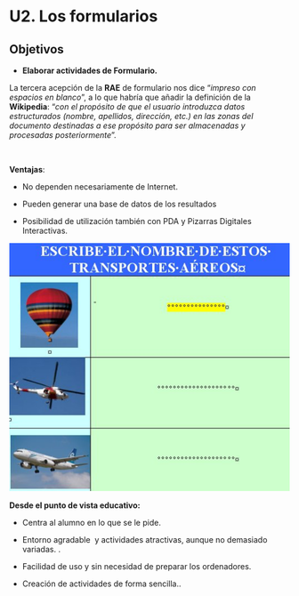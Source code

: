 # U2. Los formularios

## Objetivos

*   **Elaborar actividades de Formulario.**

La tercera acepción de la **RAE** de formulario nos dice “_impreso con espacios en blanco_”, a lo que habría que añadir la definición de la **Wikipedia**: “_con el propósito de que el usuario introduzca datos estructurados (nombre, apellidos, dirección, etc.) en las zonas del documento destinadas a ese propósito para ser almacenadas y procesadas posteriormente_”.

                                                                          

**Ventajas**:

*   No dependen necesariamente de Internet.
    
*   Pueden generar una base de datos de los resultados
    
*   Posibilidad de utilización también con PDA y Pizarras Digitales Interactivas.
    


![Actividades de formulario de Campo de Texto. Cristina Altaba](img/Cuestionario_Cristina_Altaba.jpg "Actividades de Formulario")


**Desde el punto de vista educativo:**

*   Centra al alumno en lo que se le pide.
    
*   Entorno agradable  y actividades atractivas, aunque no demasiado variadas. .
    
*   Facilidad de uso y sin necesidad de preparar los ordenadores.
    
*   Creación de actividades de forma sencilla..
    

